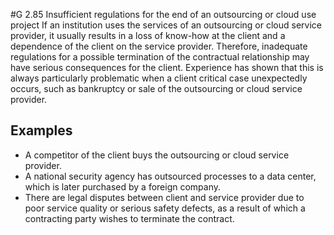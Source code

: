 #G 2.85 Insufficient regulations for the end of an outsourcing or cloud use project
If an institution uses the services of an outsourcing or cloud service provider, it usually results in a loss of know-how at the client and a dependence of the client on the service provider. Therefore, inadequate regulations for a possible termination of the contractual relationship may have serious consequences for the client. Experience has shown that this is always particularly problematic when a client critical case unexpectedly occurs, such as bankruptcy or sale of the outsourcing or cloud service provider.



## Examples 
* A competitor of the client buys the outsourcing or cloud service provider.
* A national security agency has outsourced processes to a data center, which is later purchased by a foreign company.
* There are legal disputes between client and service provider due to poor service quality or serious safety defects, as a result of which a contracting party wishes to terminate the contract.




